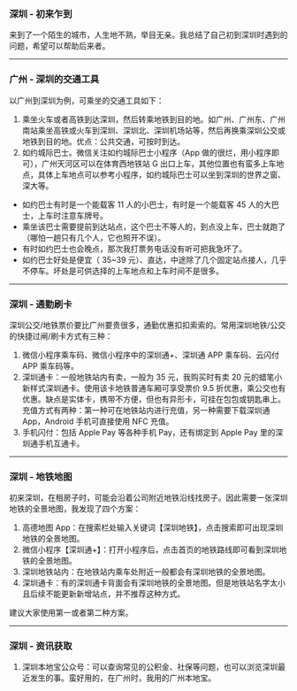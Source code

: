 ### 深圳 - 初来乍到
来到了一个陌生的城市，人生地不熟，举目无亲。我总结了自己初到深圳时遇到的问题，希望可以帮助后来者。

---
### 广州 - 深圳的交通工具
以广州到深圳为例，可乘坐的交通工具如下：
1. 乘坐火车或者高铁到达深圳，然后转乘地铁到目的地。如广州、广州东、广州南站乘坐高铁或火车到深圳、深圳北、深圳机场站等，然后再换乘深圳公交或地铁到目的地。优点：公共交通，可按时到达。
2. 如约城际巴士。微信关注如约城际巴士小程序（App 做的很烂，用小程序即可），广州天河区可以在体育西地铁站 G 出口上车，其他位置也有蛮多上车地点，具体上车地点可以参考小程序，如约城际巴士可以坐到深圳的世界之窗、深大等。
  - 如约巴士有时是一个能载客 11 人的小巴士，有时是一个能载客 45 人的大巴士，上车时注意车牌号。
  - 乘坐该巴士需要提前到达站点，这个巴士不等人的，到点没上车，巴士就跑了（哪怕一趟只有几个人，它也照开不误）。
  - 有时如约巴士也会晚点，那次我打票务电话没有听可把我急坏了。
  - 如约巴士好处是便宜（ 35~39 元）、直达，中途除了几个固定站点接人，几乎不停车。坏处是可供选择的上车地点和上车时间不是很多。

---
### 深圳 - 通勤刷卡
深圳公交/地铁票价要比广州要贵很多，通勤优惠扣扣索索的。常用深圳地铁/公交的快捷过闸/刷卡方式有三种：
1. 微信小程序乘车码、微信小程序中的深圳通+、深圳通 APP 乘车码、云闪付 APP 乘车码等。
2. 深圳通卡：一般地铁站内有卖，一般为 35 元，我购买时有卖 20 元的蜡笔小新样式深圳通卡。使用该卡地铁普通车厢可享受票价 9.5 折优惠，乘公交也有优惠。缺点是实体卡，携带不方便，但也有异形卡，可挂在包包或钥匙串上。充值方式有两种：第一种可在地铁站内进行充值，另一种需要下载深圳通 App，Android 手机可直接使用 NFC 充值。
3. 手机闪付：包括 Apple Pay 等各种手机 Pay，还有绑定到 Apple Pay 里的深圳通手机互通卡。

---
### 深圳 - 地铁地图
初来深圳，在租房子时，可能会沿着公司附近地铁沿线找房子。因此需要一张深圳地铁的全景地图，我发现了四个方案：
1. 高德地图 App：在搜索栏处输入关键词【深圳地铁】，点击搜索即可出现深圳地铁的全景地图。
2. 微信小程序【深圳通+】：打开小程序后，点击首页的地铁路线即可看到深圳地铁的全景地图。
3. 深圳地铁站内：在地铁站内乘车处附近一般都会有深圳地铁的全景地图。
4. 深圳通卡：有的深圳通卡背面会有深圳地铁的全景地图。但是地铁站名字太小且后续不能更新新增站点，并不推荐这种方式。

建议大家使用第一或者第二种方案。

---
### 深圳 - 资讯获取
1. 深圳本地宝公众号：可以查询常见的公积金、社保等问题，也可以浏览深圳最近发生的事。蛮好用的，在广州时，我用的广州本地宝。

